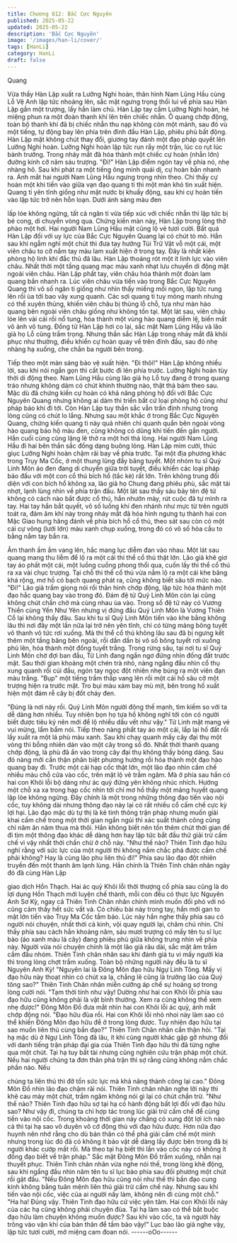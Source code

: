 ```yaml
---
title: Chương 812: Bắc Cực Nguyên
published: 2025-05-22
updated: 2025-05-22
description: 'Bắc Cực Nguyên'
image: '/images/han-li/cover/'
tags: [HanLi]
category: HanLi
draft: false
---
```


Quang

Vừa thấy Hàn Lập xuất ra Lưỡng Nghi hoàn, thân hình Nam Lũng
Hầu cùng Lỗ Vệ Anh lập tức nhoáng lên, sắc mặt ngưng trọng
thối lui về phía sau Hàn Lập gần một trượng, lấy hắn làm chủ.
Hàn Lập tay cầm Lưỡng Nghi hoàn, hé miệng phun ra một đoàn
thanh khí lên trên chiếc nhẫn.
Ô quang chớp động, toàn bộ thanh khí đã bị chiếc nhẫn thu nạp
không còn một mảnh, sau đó vù một tiếng, tự động bay lên phía
trên đỉnh đầu Hàn Lập, phiêu phù bất động.
Hàn Lập mặt không chút thay đổi, giương tay đánh một đạo pháp
quyết lên Lưỡng Nghi hoàn.
Lưỡng Nghi hoàn lập tức run rẩy một trận, lúc co rụt lúc bành
trướng. Trong nháy mắt đã hóa thành một chiếc cự hoàn (nhẫn
lớn) đường kính cỡ năm sáu trượng.
"Đi!"
Hàn Lập điểm ngón tay về phía nó, nhẹ nhàng hô.
Sau khi phát ra một tiếng ông minh quái dị, cự hoàn bắn nhanh
ra.
Ánh mắt hai người Nam Lũng Hầu ngưng trọng nhìn theo.
Chỉ thấy cự hoàn một khi tiến vào giữa vạn đạo quang ti thì một
màn khó tin xuất hiện.
Quang ti yên tĩnh giống như mặt nước bị khuấy động, sau khi cự
hoàn tiến vào lập tức trở nên hỗn loạn. Dưới ánh sáng màu đen

lấp lóe không ngừng, tất cả ngân ti vừa tiếp xúc với chiếc nhẫn thì
lập tức bị bẻ cong, di chuyển vòng qua.
Chứng kiến màn này, Hàn Lập trong lòng thở phào một hơi. Hai
người Nam Lũng Hầu mặt cũng lộ vẻ tươi cười.
Bất quá Hàn Lập đối với uy lực của Bắc Cực Nguyên Quang lại
có chút tò mò.
Hắn sau khi ngẫm nghĩ một chút thì đưa tay hướng Túi Trữ Vật vỗ
một cái, một viên châu to cỡ nắm tay màu lam xuất hiện ở trong
tay.
Đây là nhất kiện phòng hộ linh khí đắc thủ đã lâu.
Hàn Lập thoáng rót một ít linh lực vào viên châu.
Nhất thời một tầng quang mạc màu xanh nhạt lưu chuyển di động
mặt ngoài viên châu.
Hàn Lập phất tay, viên châu hóa thành một đoàn lam quang bắn
nhanh ra.
Lúc viên châu vừa tiến vào trong Bắc Cực Nguyên Quang thì vô
số ngân ti giống như nhìn thấy miếng mồi ngon, lập tức rung lên
rồi ùa tới bao vây xung quanh.
Các sợi quang ti tuy mỏng manh nhưng có thể xuyên thủng, khiến
viên châu bị thủng lỗ chỗ, tựa như màn hào quang bên ngoài viên
châu giống như không tồn tại.
Một lát sau, viên châu lóe lên vài cái rồi nổ tung, hóa thành một
vùng hào quang diễm lệ, biến mất vô ảnh vô tung.
Đồng tử Hàn Lập hơi co lại, sắc mặt Nam Lũng Hầu và lão giả họ
Lỗ cũng trầm trọng.
Nhưng thần sắc Hàn Lập trong nháy mắt đã khôi phục như
thường, điều khiển cự hoàn quay về trên đỉnh đầu, sau đó nhẹ
nhàng hạ xuống, che chắn ba người bên trong.

Tiếp theo một màn sáng bảo vệ xuất hiện.
"Đi thôi!" Hàn Lập không nhiều lời, sau khi nói ngắn gọn thì cất
bước đi lên phía trước. Lưỡng Nghi hoàn tùy thời di động theo.
Nam Lũng Hầu cùng lão giả họ Lỗ tuy đang ở trong quang tráo
nhưng không dám có chút khinh thường nào, thật thà bám theo
sau. Mặc dù đã chứng kiến cự hoàn có khả năng phòng hộ đối
với Bắc Cực Nguyên Quang nhưng không ai dám thi triển bất cứ
loại phòng hộ cũng như pháp bảo khi đi tới. Còn Hàn Lập tuy thần
sắc vẫn trấn định nhưng trong lòng cũng có chút lo lắng.
Nhưng sau một khắc ở trong Bắc Cực Nguyên Quang, chứng
kiến quang ti này quả nhiên chỉ quanh quẩn bên ngoài vòng hào
quang bảo hộ màu đen, cũng không có dũng khí tiến đến gần
người. Hắn cuối cùng cũng lặng lẽ thở ra một hơi thả lòng. Hai
người Nam Lũng Hầu đi hai bên thần sắc đồng dạng buông lỏng.
Hàn Lập mỉm cười, thúc giục Lưỡng Nghi hoàn chậm rãi bay về
phía trước.
Tại một địa phương khác trong Trụy Ma Cốc, ở một thung lũng
đầy băng tuyết. Một nhóm tu sĩ Quỷ Linh Môn áo đen đang di
chuyển giữa trời tuyết, điều khiển các loại pháp bảo đấu với một
con cổ thú bích hổ (tắc kè) rất lớn.
Trên không trung đối diện với con bích hổ không xa, lão giả họ
Chung đang phiêu phù, sắc mặt tái nhợt, lạnh lùng nhìn về phía
trận đấu.
Một lát sau thấy sáu bảy tên đệ tử không có cách nào bắt được
cổ thú, hắn nhướn mày, rút cuộc đã tự mình ra tay.
Hai tay hắn bắt quyết, vô số luồng khí đen nhánh như mực từ trên
người toát ra, đám âm khí này trong nháy mắt đã hóa hình ngưng
tụ thành hai con Mặc Giao hung hăng đánh về phía bích hổ cổ
thú, theo sát sau còn có một cái cự võng (lưới lớn) màu xanh
chụp xuống, trong đó có vô số hỏa cầu to bằng nắm tay bắn ra.

Âm thanh ầm ầm vang lên, hắc mang lục diễm đan vào nhau. Một
lát sau quang mang thu liễm để lộ ra một cái thi thể cổ thú thật
lớn.
Lão giả khẽ giơ tay áo phất một cái, một luồng cuồng phong thổi
qua, cuốn lấy thi thể cổ thú ra xa vài chục trượng.
Tại chỗ thi thể cổ thú vừa nằm lộ ra một cái khe băng khá rộng,
mơ hồ có bạch quang phát ra, cũng không biết sâu tới mức nào.
"Đi!"
Lão giả trầm giọng nói rồi thân hình chớp động, lập tức hóa thành
một đạo hắc quang bay vào trong đó. Đám đệ tử Quỷ Linh Môn
còn lại cũng không chút chần chờ mà cùng nhau ùa vào.
Trong số đệ tử này có Vương Thiền cùng Yến Như Yên nhưng vị
đứng đầu Quỷ Linh Môn là Vương Thiên Cổ lại không thấy đâu.
Sau khi tu sĩ Quỷ Linh Môn tiến vào khe bằng không lâu thì nơi
đây một lần nữa lại trở nên yên tĩnh, chỉ có từng mảng bông tuyết
vô thanh vô tức rơi xuống.
Mà thi thể cổ thú không lâu sau đã bị ngưng kết thêm một tầng
băng bên ngoài, rồi dần dần bị vô số bông tuyết rơi xuống phủ
lên, hóa thành một đống tuyết trắng.
Trong rừng sâu, tại nơi tu sĩ Quỷ Linh Môn chờ đợi ban đầu, Tử
Linh đang ngẩn ngơ đứng nhìn đống đất trước mặt.
Sau thời gian khoảng một chén trà nhỏ, nàng ngẩng đầu nhìn cổ
thụ xung quanh rồi cúi đầu, ngón tay ngọc đột nhiên nhẹ búng ra
một viên đạn màu trắng.
"Bụp" một tiếng trầm thấp vang lên rồi một cái hố sâu cỡ một
trượng hiện ra trước mặt.
Tro bụi màu xám bay mù mịt, bên trong hố xuất hiện một đám rễ
cây bị đốt cháy đen.

"Đúng là nơi này rồi. Quỷ Linh Môn người đông thế mạnh, tìm
kiếm so với ta dễ dàng hơn nhiều. Tuy nhiên bọn họ tựa hồ không
nghĩ tới còn có người biết được tiêu ký nên mới để lộ nhiều dấu
vết như vậy." Tử Linh mặt mang vẻ vui mừng, lẩm bẩm nói.
Tiếp theo nàng phất tay áo một cái, lấp lại hố đất rồi lấy xuất ra
một lá phù màu xanh. Sau khi chạy quanh mấy cây đại thụ một
vòng thì bỗng nhiên dán vào một cây trong số đó.
Nhất thời thanh quang chớp động, lá phù đã ẩn vào trong cây đại
thụ không thấy bóng dáng.
Sau đó nàng mới cẩn thận phân biệt phương hướng rồi hóa thành
một đạo hào quang bay đi.
Trước một cái hạp cốc thật lớn, một lão đạo nhìn cấm chế nhiều
màu chỗ cửa vào cốc, trên mặt lộ vẻ trầm ngâm.
Mà ở phía sau hắn có hai con Khôi lỗi bộ dáng như ác quỷ đứng
yên không nhúc nhích.
Hướng một chỗ xa xa trong hạp cốc nhìn tới chỉ mơ hồ thấy một
mảng huyết quang lập lòe không ngừng. Đây chính là một trong
những thông đạo tiến vào nội cốc, tuy không dài nhưng thông đạo
này lại có rất nhiều cổ cấm chế cực kỳ lợi hại.
Lão đạo mặc dù tự thị là kẻ tinh thông trận pháp nhưng muốn giải
khai cấm chế trong một thời gian ngắn ngủi thì xác suất thành
công cũng chỉ năm ăn năm thua mà thôi.
Hắn không biết nên tốn thêm chút thời gian để đi tìm một thông
đạo khác dễ dàng hơn hay lập tức bắt đầu thử giải trừ cấm chế vì
vậy nhất thời chần chừ ở chỗ này.
"Như thế nào? Thiên Tinh đạo hữu nghĩ rằng với sức lực của một
người thì không nắm chắc phá được cấm chế phải không? Hay là
cùng lão phu liên thủ đi!" Phía sau lão đạo đột nhiên truyền đến
một thanh âm lạnh lùng.
Hắn chính là Thiên Tinh chân nhân ngày đó đã cùng Hàn Lập

giao dịch Hồn Thạch. Hai ác quỷ Khôi lỗi thời thượng cổ phía sau
cũng là do lợi dụng Hồn Thạch mới luyện chế thành, mỗi con đều
có thực lực Nguyên Anh Sơ Kỳ, ngay cả Thiên Tinh Chân nhân
chính mình muốn đối phó với nó cũng cảm thấy hết sức vất vả.
Có chiêu bài này trong tay, hắn mới gan to mật lớn tiến vào Trụy
Ma Cốc tầm bảo.
Lúc này hắn nghe thấy phía sau có người nói chuyện, nhất thời
cả kinh, vội quay người lại, chăm chú nhìn.
Chỉ thấy phía sau cách hắn khoảng năm, sáu mươi trượng có
mấy tên tu sĩ lục bào (áo xanh màu lá cây) đang phiêu phù giữa
không trung nhìn về phía này. Người vừa nói chuyện chính là một
lão giả râu dài, sắc mặt âm trầm cầm đầu nhóm.
Thiên Tinh chân nhân sau khi đánh giá tu vi mấy người kia thì
trong lòng chợt trầm xuống.
Toàn bộ những người này đều là tu sĩ Nguyên Anh Kỳ!
"Nguyên lai là Đông Môn đạo hữu Ngự Linh Tông. Mấy vị đạo hữu
này thoạt nhìn có chút xa lạ, chẳng lẽ cũng là trưởng lão của Quý
tông sao?" Thiên Tinh Chân nhân miễn cưỡng áp chế sự hoảng
sợ trong lòng cười nói.
"Tạm thời tính như vậy! Dường như hai con Khôi lỗi phía sau đạo
hữu cũng không phải là vật bình thường. Xem ra cũng không thể
xem nhẹ được!" Đông Môn Đồ đưa mắt nhìn hai con Khôi lỗi ác
quỷ, ánh mắt chớp động nói.
"Đạo hữu đùa rồi. Hai con Khôi lỗi nhỏ nhoi này làm sao có thể
khiến Đông Môn đạo hữu để ở trong lòng được. Tuy nhiên đạo
hữu tại sao muốn liên thủ cùng bần đạo?" Thiên Tinh Chân nhân
cẩn thận hỏi.
"Tại hạ mặc dù ở Ngự Linh Tông đã lâu, ít khi cùng người khác
gặp gỡ nhưng đối với danh tiếng trận pháp đại gia của Thiên Tinh
đạo hữu thì đã từng nghe qua một chút. Tại hạ tuy bất tài nhưng
cũng nghiên cứu trận pháp một chút. Nếu hai người chúng ta đơn
thân phá trận thì sợ rằng cũng không nắm chắc phần nào. Nếu

chúng ta liên thủ thì đỡ tốn sức lực mà khả năng thành công lại
cao." Đông Môn Đồ nhìn lão đạo chậm rãi nói.
Thiên Tinh chân nhân nghe lời này thì khẽ cau mày một chút,
trầm ngâm không nói gì lại có chút chần trừ.
"Như thế nào? Thiên Tinh đạo hữu sợ tại hạ có hành động bất lợi
đối với đạo hữu sao? Như vậy đi, chúng ta chỉ hợp tác trong lúc
giải trừ cấm chế để cùng tiến vào nội cốc. Trong khoảng thời gian
này chẳng có xung đột lợi ích nào cả thì tại hạ sao vô duyên vô cớ
động thủ với đạo hữu được. Hơn nữa đạo huynh nên nhớ rằng
cho dù bản thân có thể phá giải cấm chế một mình nhưng trong
lúc đó đã có không ít bảo vật dễ dàng lấy được bên trong đã bị
người khác cướp mất rồi. Mà theo tại hạ biết thì lần vào cốc này
có không ít đồng đạo biết về trận pháp." Sắc mặt Đông Môn Đồ
trầm xuống, nhẫn nại thuyết phục.
Thiên Tinh chân nhân vừa nghe nói thế, trong lòng khẽ động, sau
khi ngẩng đầu nhìn năm tên tu sĩ lục bào phía sau đối phương
một chút rồi gật đầu.
"Nếu Đông Môn đạo hữu cũng nói như thế thì bần đạo cung kính
không bằng tuân mệnh liên thủ giải trừ cấm chế này. Nhưng sau
khi tiến vào nội cốc, việc của ai người nấy làm, không nên đi cùng
một chỗ."
"Ha ha! Đúng vậy. Thiên Tinh đạo hữu cứ việc yên tâm. Hai con
Khôi lỗi này của các hạ cũng không phải chuyện đùa. Tại hạ làm
sao có thể bắt buộc đạo hữu làm chuyện không muốn được? Sau
khi vào cốc, ta và người hãy trông vào vận khí của bản thân để
tầm bảo vậy!" Lục bào lão giả nghe vậy, lập tức tươi cười, mở
miệng cam đoan nói.
------oOo------
